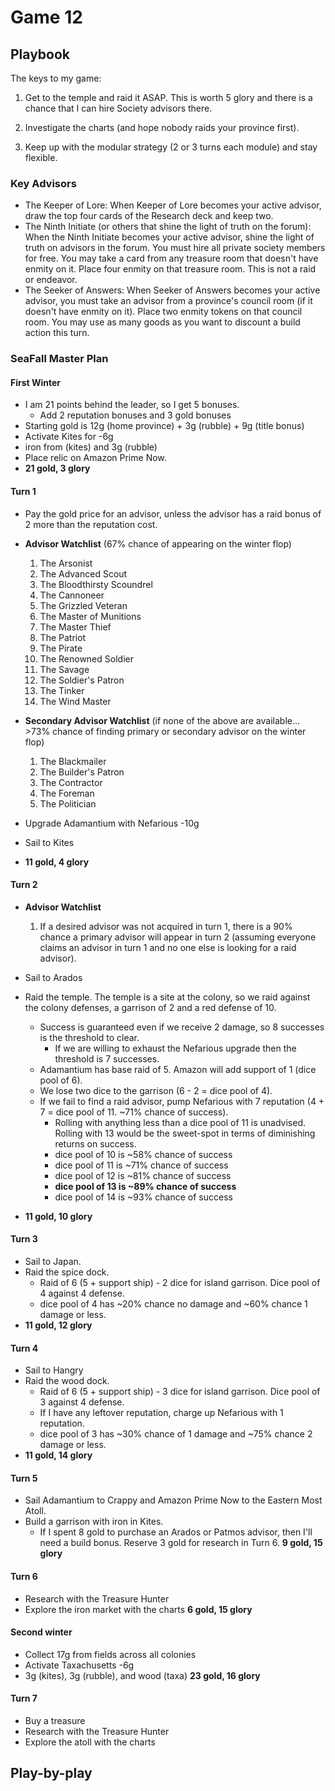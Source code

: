 # Game 12
## Playbook

The keys to my game:

1. Get to the temple and raid it ASAP. This is worth 5 glory and there is a chance that I can hire Society advisors there.

1. Investigate the charts (and hope nobody raids your province first).

1. Keep up with the modular strategy (2 or 3 turns each module) and stay flexible.

### Key Advisors
* The Keeper of Lore: When Keeper of Lore becomes your active advisor, draw the top four cards of the Research deck and keep two.
* The Ninth Initiate (or others that shine the light of truth on the forum): When the Ninth Initiate becomes your active advisor, shine the light of truth on advisors in the forum. You must hire all private society members for free. You may take a card from any treasure room that doesn't have enmity on it. Place four enmity on that treasure room. This is not a raid or endeavor.
* The Seeker of Answers: When Seeker of Answers becomes your active advisor, you must take an advisor from a province's council room (if it doesn't have enmity on it). Place two enmity tokens on that council room. You may use as many goods as you want to discount a build action this turn.

### SeaFall Master Plan

#### First Winter
* I am 21 points behind the leader, so I get 5 bonuses.
   * Add 2 reputation bonuses and 3 gold bonuses
* Starting gold is 12g (home province) + 3g (rubble) + 9g (title bonus)
* Activate Kites for -6g
* iron from (kites) and 3g (rubble)
* Place relic on Amazon Prime Now.
* **21 gold, 3 glory**

#### Turn 1
* Pay the gold price for an advisor, unless the advisor has a raid bonus of 2 more than the reputation cost.
* **Advisor Watchlist** (67% chance of appearing on the winter flop)
   1. The Arsonist
   1. The Advanced Scout
   1. The Bloodthirsty Scoundrel
   1. The Cannoneer
   1. The Grizzled Veteran
   1. The Master of Munitions
   1. The Master Thief
   1. The Patriot
   1. The Pirate
   1. The Renowned Soldier
   1. The Savage
   1. The Soldier's Patron
   1. The Tinker
   1. The Wind Master
* **Secondary Advisor Watchlist** (if none of the above are available... >73% chance of finding primary or secondary advisor on the winter flop)
   1. The Blackmailer
   1. The Builder's Patron
   1. The Contractor
   1. The Foreman
   1. The Politician

* Upgrade Adamantium with Nefarious -10g
* Sail to Kites
* **11 gold, 4 glory**

#### Turn 2
* **Advisor Watchlist**
   1. If a desired advisor was not acquired in turn 1, there is a 90% chance a primary advisor will appear in turn 2 (assuming everyone claims an advisor in turn 1 and no one else is looking for a raid advisor).
* Sail to Arados
* Raid the temple. The temple is a site at the colony, so we raid against the colony defenses, a garrison of 2 and a red defense of 10.
  * Success is guaranteed even if we receive 2 damage, so 8 successes is the threshold to clear.
     * If we are willing to exhaust the Nefarious upgrade then the threshold is 7 successes.
  * Adamantium has base raid of 5. Amazon will add support of 1 (dice pool of 6).
  * We lose two dice to the garrison (6 - 2 = dice pool of 4).
  * If we fail to find a raid advisor, pump Nefarious with 7 reputation (4 + 7 = dice pool of 11. ~71% chance of success).
     * Rolling with anything less than a dice pool of 11 is unadvised. Rolling with 13 would be the sweet-spot in terms of diminishing returns on success.
     * dice pool of 10 is ~58% chance of success
     * dice pool of 11 is ~71% chance of success
     * dice pool of 12 is ~81% chance of success
     * **dice pool of 13 is ~89% chance of success**
     * dice pool of 14 is ~93% chance of success

* **11 gold, 10 glory**

#### Turn 3
* Sail to Japan.
* Raid the spice dock.
   * Raid of 6 (5 + support ship) - 2 dice for island garrison. Dice pool of 4 against 4 defense.
   * dice pool of 4 has ~20% chance no damage and ~60% chance 1 damage or less.
* **11 gold, 12 glory**

#### Turn 4
* Sail to Hangry
* Raid the wood dock.
   * Raid of 6 (5 + support ship) - 3 dice for island garrison. Dice pool of 3 against 4 defense.
   * If I have any leftover reputation, charge up Nefarious with 1 reputation.
   * dice pool of 3 has ~30% chance of 1 damage and ~75% chance 2 damage or less.
* **11 gold, 14 glory**

#### Turn 5
* Sail Adamantium to Crappy and Amazon Prime Now to the Eastern Most Atoll.
* Build a garrison with iron in Kites.
   * If I spent 8 gold to purchase an Arados or Patmos advisor, then I'll need a build bonus. Reserve 3 gold for research in Turn 6.
**9 gold, 15 glory**

#### Turn 6
* Research with the Treasure Hunter
* Explore the iron market with the charts
**6 gold, 15 glory**

#### Second winter
* Collect 17g from fields across all colonies
* Activate Taxachusetts -6g
* 3g (kites), 3g (rubble), and wood (taxa)
**23 gold, 16 glory**

#### Turn 7
* Buy a treasure
* Research with the Treasure Hunter
* Explore the atoll with the charts

## Play-by-play
